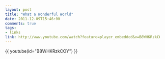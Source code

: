 ```yaml
---
layout: post
title: "What a Wonderful World"
date: 2011-12-09T15:46:00
comments: true
tags:
- links
link: http://www.youtube.com/watch?feature=player_embedded&v=B8WHKRzkCOY
---
```

{{ youtube(id="B8WHKRzkCOY") }} 
